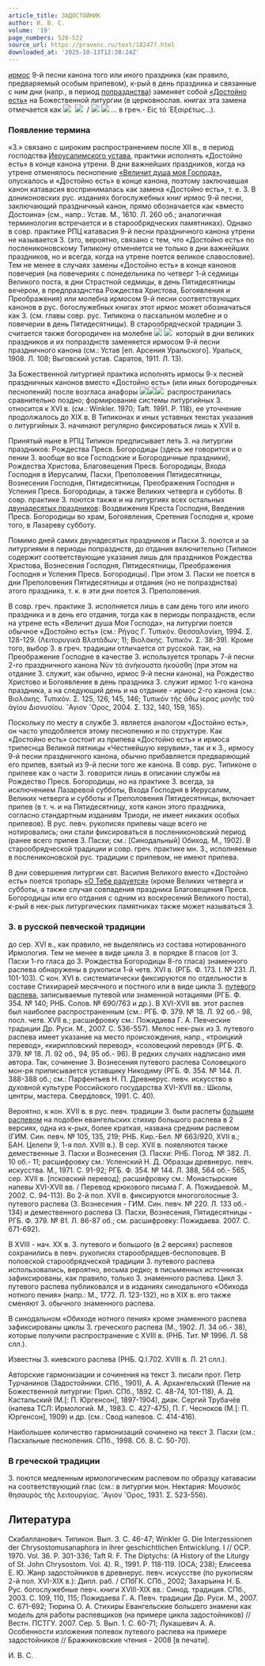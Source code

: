 ```yaml
---
article_title: ЗАДОСТОЙНИК
author: И. В. С.
volume: '19'
page_numbers: 520-522
source_url: https://pravenc.ru/text/182477.html
downloaded_at: '2025-10-13T12:38:24Z'
---
```


[ирмос](https://pravenc.ru/text/ирмос.html) 9-й песни канона того или иного праздника (как правило, предваряемый особым припевом), к-рый в день праздника и связанные с ним дни (напр., в период [попразднства](https://pravenc.ru/text/попразднства.html)) заменяет собой [«Достойно есть»](<https://pravenc.ru/text/ ДОСТОЙНО ЕСТЬ  ИКОНА БОЖИЕЙ МАТЕРИ.html>) на Божественной литургии (в церковнослав. книгах эта замена отмечается как ![](https://pravenc.ru/char/26526/xc7xe0/image.png)  ![](https://pravenc.ru/char/26526/xc4xeexf1xf2xee1xe9xedxee/image.png)  / ![](<https://pravenc.ru/char/26526/xc2xecxfd1xf1xf2xb8 /image.png>) ![](<https://pravenc.ru/char/26526/ xc4xeexf1xf2xee1xe9xedxe0/image.png>) ... в греч.- Εἰς τὸ ᾿Εξαιρέτως...).

### Появление термина

«З.» связано с широким распространением после XII в., в период господства [Иерусалимского устава](<https://pravenc.ru/text/Иерусалимский устав.html>), практики исполнять «Достойно есть» в конце канона утрени. В дни важнейших праздников, когда на утрене отменялось песнопение [«Величит душа моя Господа»](<https://pravenc.ru/text/ Величит душа моя Господа .html>), опускалось и «Достойно есть» в конце канона, поэтому заключавшая канон катавасия воспринималась как замена «Достойно есть», т. е. З. В дониконовских рус. изданиях богослужебных книг ирмос 9-й песни, заключающий праздничный канон, прямо обозначается как «вместо Достоина» (см., напр.: Устав. М., 1610. Л. 260 об.; аналогичная терминология встречается и в старообрядческих памятниках). Однако в совр. практике РПЦ катавасия 9-й песни праздничного канона утрени не называется З. (это, вероятно, связано с тем, что «Достойно есть» по послениконовскому Типикону отменяется не только в дни важнейших праздников, но и всегда, когда на утрене поется великое славословие). Тем не менее в случаях замены «Достойно есть» в конце канонов повечерия (на повечериях с понедельника по четверг 1-й седмицы Великого поста, в дни Страстной седмицы, в день Пятидесятницы вечером, в предпразднства Рождества Христова, Богоявления и Преображения) или молебна ирмосом 9-й песни соответствующих канонов в рус. богослужебных книгах этот ирмос может обозначаться как З. (см. главы совр. рус. Типикона о пасхальном молебне и о повечерии в день Пятидесятницы). В старообрядческой традиции З. считается также богородичен на молебне ![](<https://pravenc.ru/char/26526/xc2xebxf7xa6xf6xe5, /image.png>) ![](<https://pravenc.ru/char/26526/ xefxf0xddxe8xecxe82,/image.png>)  который в дни великих праздников и их попразднств заменяется ирмосом 9-й песни праздничного канона (см.: Устав [еп. Арсения Уральского]. Уральск, 1908. Л. 108; Выговский устав. Саратов, 1911. Л. 13).

За Божественной литургией практика исполнять ирмосы 9-х песней праздничных канонов вместо «Достойно есть» (или иных богородичных песнопений) после возгласа анафоры ![](<https://pravenc.ru/char/26526/xc84xe7xf0xff1xe4xedxb8 /image.png>)![](<https://pravenc.ru/char/26526/ xb83 /image.png>)![](<https://pravenc.ru/char/26526/ xefxf0xe5xf1xf27xfd1xe9/image.png>)  распространилась сравнительно поздно; формирование системы литургийных З. относится к XVI в. (см.: Winkler. 1970; Taft. 1991. P. 118), ее уточнение продолжалось до XIX в. В Типиконах и иных уставных текстах указания о литургийных З. начинают регулярно фиксироваться лишь к XVII в.

Принятый ныне в РПЦ Типикон предписывает петь З. на литургии праздников: Рождества Пресв. Богородицы (здесь же говорится и о пении З. вообще во все Господские и Богородичные праздники), Рождества Христова, Благовещения Пресв. Богородицы, Входа Господня в Иерусалим, Пасхи, Преполовения Пятидесятницы, Вознесения Господня, Пятидесятницы, Преображения Господня и Успения Пресв. Богородицы, а также Великих четверга и субботы. В совр. практике З. поются также и на литургиях всех остальных [двунадесятых праздников](<https://pravenc.ru/text/двунадесятых праздников.html>): Воздвижения Креста Господня, Введения Пресв. Богородицы во храм, Богоявления, Сретения Господня и, кроме того, в Лазареву субботу.

Помимо дней самих двунадесятых праздников и Пасхи З. поются и за литургиями в периоды попразднств, до отдания включительно (Типикон содержит соответствующие указания лишь для праздников Рождества Христова, Вознесения Господня, Пятидесятницы, Преображения Господня и Успения Пресв. Богородицы). При этом З. Пасхи не поется в дни Преполовения Пятидесятницы и отдания (но не попразднства) этого праздника, т. к. в эти дни поется З. Преполовения.

В совр. греч. практике З. исполняется лишь в сам день того или иного праздника и в день его отдания, тогда как в периоды попразднств, если на утрене есть «Величит душа Моя Господа», на литургии поется обычное «Достойно есть» (см.: Ρήγας Γ. Τυπικόν. Θεσσαλονίκη, 1994. Σ. 128-129. (Λειτορυγικὰ Βλατάδων; 1); Βιολάκης. Τυπικὸν. Σ. 38-39). Кроме того, выбор З. в греч. традиции отличается от русской. так, на Преображение Господне в качестве З. используется тропарь 7-й песни 2-го праздничного канона Νὺν τὰ ἀνήκουστα ἠκούσθη̇ (при этом на отдание З. служит, как обычно, ирмос 9-й песни канона), на Рождество Христово и Богоявление в день праздника З. служит ирмос 1-го канона праздника, а на следующий день и на отдание - ирмос 2-го канона (см.: Βιολάκης. Τυπικὸν. Σ. 125, 126, 145, 146; Τυπικόν τῆς ἄθω ἱερας μονῆς τοῦ ἁγίου Διονυσίου. ῞Αγιον ῎Ορος, 2004. Σ. 132, 140, 159, 165).

Поскольку по месту в службе З. является аналогом «Достойно есть», он часто уподобляется этому песнопению и по структуре. Как «Достойно есть» состоит из припева «Достойно есть» и ирмоса трипеснца Великой пятницы «Честнейшую херувим», так и к З., ирмосу 9-й песни праздничного канона, обычно прибавляется предваряющий его припев, взятый из 9-й песни того же канона. В совр. рус. Типиконе о припеве как о части З. говорится лишь в описании службы на Рождество Пресв. Богородицы, но на практике З. всегда, за исключением Лазаревой субботы, Входа Господня в Иерусалим, Великих четверга и субботы и Преполовения Пятидесятницы, включает припев (в т. ч. и на Пятидесятницу, хотя канон этого праздника, согласно стандартным изданиям Триоди, не имеет никаких особых припевов). В рус. певч. рукописях припевы чаще всего не нотировались; они стали фиксироваться в послениконовский период (ранее всего припев З. Пасхи; см.: [Синодальный] Обиход. М., 1902). В старообрядческой традиции и совр. греч. практике мн. З., исполняемые в послениконовской рус. традиции с припевом, не имеют припева.

В дни совершения литургии свт. Василия Великого вместо «Достойно есть» поется тропарь [«О Тебе радуется»](<https://pravenc.ru/text/ О Тебе радуется .html>) (кроме Великих четверга и субботы, а также случая совпадения праздника Благовещения Пресв. Богородицы или его отдания с одним из воскресений Великого поста), к-рый в нек-рых литургических памятниках также может называться З.

### З. в русской певческой традиции

до сер. XVI в., как правило, не выделялись из состава нотированного Ирмология. Тем не менее в виде цикла З. в порядке 8 гласов (от З. Пасхи 1-го гласа до З. Рождества Богородицы 8-го гласа) знаменного распева обнаружены в рукописи 1-й четв. XVI в. (РГБ. Ф. 173. I. № 231. Л. 101-103). С кон. XVI в. систематически фиксируются по отдельности в составе Стихирарей месячного и постного или в виде цикла З. [путевого распева](<https://pravenc.ru/text/путевого распева.html>), записываемые путевой или знаменной нотациями (РГБ. Ф. 354. № 140; РНБ. Солов. № 690/763 и др.). В XVI-XVII вв. этот распев был наиболее распространенным (см.: РГБ. Ф. 379. № 18. Л. 92 об.- 98, посл. четв. XVII в.; расшифровку см.: Пожидаева Г. А. Певческие традиции Др. Руси. М., 2007. С. 536-557). Мелос нек-рых из З. путевого распева имеет указание на место происхождения, напр., «троицкий перевод», «кирилловский перевод», «соловецкий перевод» (РГБ. Ф. 379. № 18. Л. 92 об., 94, 95 об.- 96). В редких случаях надписано имя автора. Так, сочинение З. Вознесения путевого распева Соловецкого мон-ря приписывается уставщику Никодиму (РГБ. Ф. 354. № 144. Л. 388-388 об.; см.: Парфентьев Н. П. Древнерус. певч. искусство в духовной культуре Российского государства XVI-XVII вв.: Школы, центры, мастера. Свердловск, 1991. С. 40).

Вероятно, к кон. XVII в. в рус. певч. традиции З. были распеты [большим распевом](<https://pravenc.ru/text/БОЛЬШОЙ РАСПЕВ.html>) на подобен евангельских стихир большого распева в 2 версиях, одна из к-рых, более краткая, названа средним распевом (ГИМ. Син. певч. № 105, 135, 219; РНБ. Кир.-Бел. № 663/920, XVII в.; БАН. Целепи 9, 1-я пол. XVIII в.). В сер. XVII в. появляются также демественные З. Пасхи и Вознесения (З. Пасхи: РНБ. Погод. № 382. Л. 10 об.- 11; расшифровку см.: Успенский Н. Д. Образцы древнерус. певч. искусства. М., 1971. С. 91-92; РГБ. Ф. 354. № 144. Л. 388, 564 об.- 565, сер. XVII в. [псковский перевод]; расшифровку см.: Монастырские напевы XVI-XVII вв. / Перевод крюкового письма Г. А. Пожидаевой. М., 2002. С. 94-113). Во 2-й пол. XVII в. фиксируются многоголосные З. путевого распева (З. Вознесения - ГИМ. Син. певч. № 220. Л. 133 об.- 134) и демественного распева (З. Пасхи, Вознесения, Пятидесятницы - РГБ. Ф. 379. № 81. Л. 86-87 об.; см. расшифровку: Пожидаева. 2007. С. 671-692).

В XVIII - нач. ХХ в. З. путевого и большого (в 2 версиях) распевов сохранились в певч. рукописях старообрядцев-беспоповцев. В поповской старообрядческой традиции З. путевого распева использовались, вероятно, весьма редко; в письменных источниках зафиксированы, как правило, только З. знаменного распева. Цикл З. путевого распева публиковался и в изданиях синодального «Обихода нотного пения» (напр.: М., 1772. Л. 123-132), но в XIX в. его также сменяют З. обычного знаменного распева.

В синодальном «Обиходе нотного пения» кроме знаменного распева зафиксированы циклы З. греческого распева (М., 1902. Л. 34 об.- 38), которые получили распространение с XVIII в. (РНБ. Тит. № 1996. Л. 58 слл.).

Известны З. киевского распева (РНБ. Q.I.702. XVIII в. Л. 21 слл.).

Авторские гармонизации и сочинения на текст З. писали прот. Петр Турчанинов (Задостойники. СПб., 1901), А. А. Архангельский (Пение на Божественной литургии: Прил. СПб., 1892. С. 48-74, 101-118), А. Д. Кастальский (М.[: П. Юргенсон], 1897-1904), диак. Сергий Трубачёв (напева ТСЛ: Ирмологий. М., 1983. С. 427-475), П. Г. Чесноков (М.[: П. Юргенсон], 1909) и др. (см.: Свод напевов. С. 414-416).

Наибольшее количество гармонизаций сочинено на текст З. Пасхи (см.: Пасхальные песнопения. СПб., 1998. Сб. 8. С. 50-70).

### В греческой традиции

З. поются медленным ирмологическим распевом по образцу катавасии на соответствующий глас (см.: в литургии мон. Нектария: Μουσικὸς θησαυρὸς τῆς λειτουργίας. ῞Αγιον ῎Ορος, 1931. Σ. 523-556).

## Литература

Скабалланович. Типикон. Вып. 3. С. 46-47; Winkler G. Die Interzessionen der Chrysostomusanaphora in ihrer geschichtlichen Entwicklung. I // OCP. 1970. Vol. 36. P. 301-336; Taft R. F. The Diptychs: (A History of the Liturgy of St. John Chrysostom. Vol. 4). R., 1991. P. 118-119. (OCA; 238); Елисеева Е. Ю. Жанр задостойников в древнерус. певч. искусстве (по рукописям 2-й пол. XVI-XIX в.): Дипл. раб. / СПбГК. СПб., 2002; Захарьина Н. Б. Рус. богослужебные певч. книги XVIII-XIX вв.: Синод. традиция. СПб., 2003. С. 109, 110, 115; Пожидаева Г. А. Певч. традиции Др. Руси. М., 2007. С. 671-692; Тюрина О. А. Стихиры Евангельские большего знамени как модель для работы распевщиков (на примере цикла задостойников) // Вестн. ПСТГУ. 2007. Сер. 5. Вып. 1. С. 60-71; Лукашевич А. А. Особенности изложения попевок путевого распева на примере задостойников // Бражниковские чтения - 2008 [в печати].

И. В. С.
